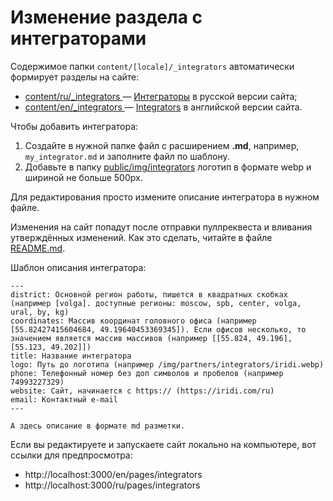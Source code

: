 # Изменение раздела с интеграторами

Содержимое папки `content/[locale]/_integrators` автоматически формирует разделы на сайте:
* [content/ru/_integrators ](/content/ru/_integrators) — [Интеграторы](https://wirenboard.com/ru/pages/integrators/) в русской версии сайта;
* [content/en/_integrators ](/content/en/_integrators) — [Integrators](https://wirenboard.com/en/pages/integrators/) в английской версии сайта. 

Чтобы добавить интегратора:
1. Создайте в нужной папке файл с расширением **.md**, например, `my_integrator.md` и заполните файл по шаблону.
2. Добавьте в папку [public/img/integrators](/public/img/integrators) логотип в формате webp и шириной не больше 500px.

Для редактирования просто измените описание интегратора в нужном файле.

Изменения на сайт попадут после отправки пуллреквеста и вливания утверждённых изменений. Как это сделать, читайте в файле [README.md](/README.md).

Шаблон описания интегратора:
```
---
district: Основной регион работы, пишется в квадратных скобках (например [volga]. доступные регионы: moscow, spb, center, volga, ural, by, kg)
coordinates: Массив координат головного офиса (например [55.82427415604684, 49.19640453369345]). Если офисов несколько, то значением является массив массивов (например [[55.824, 49.196], [55.123, 49.202]])
title: Название интегратора
logo: Путь до логотипа (например /img/partners/integrators/iridi.webp)
phone: Телефонный номер без доп символов и пробелов (например 74993227329)
website: Сайт, начинается с https:// (https://iridi.com/ru)
email: Контактный e-mail
---

А здесь описание в формате md разметки.
```
Если вы редактируете и запускаете сайт локально на компьютере, вот ссылки для предпросмотра:
* http://localhost:3000/en/pages/integrators
* http://localhost:3000/ru/pages/integrators
